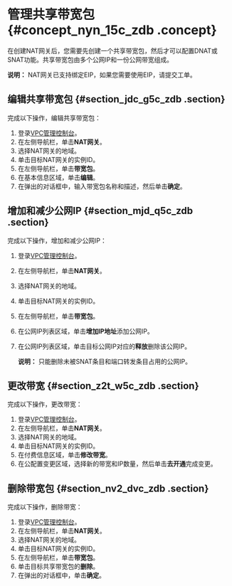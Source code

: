 # 管理共享带宽包 {#concept_nyn_15c_zdb .concept}

在创建NAT网关后，您需要先创建一个共享带宽包，然后才可以配置DNAT或SNAT功能。共享带宽包由多个公网IP和一份公网带宽组成。

**说明：** NAT网关已支持绑定EIP，如果您需要使用EIP，请提交工单。

## 编辑共享带宽包 {#section_jdc_g5c_zdb .section}

完成以下操作，编辑共享带宽包：

1.  登录[VPC管理控制台](https://vpcnext.console.aliyun.com/nat/)。
2.  在左侧导航栏，单击**NAT网关**。
3.  选择NAT网关的地域。
4.  单击目标NAT网关的实例ID。
5.  在左侧导航栏，单击**带宽包**。
6.  在基本信息区域，单击**编辑**。
7.  在弹出的对话框中，输入带宽包名称和描述，然后单击**确定**。

## 增加和减少公网IP {#section_mjd_q5c_zdb .section}

完成以下操作，增加和减少公网IP：

1.  登录[VPC管理控制台](https://vpcnext.console.aliyun.com/nat/)。
2.  在左侧导航栏，单击**NAT网关**。
3.  选择NAT网关的地域。
4.  单击目标NAT网关的实例ID。
5.  在左侧导航栏，单击**带宽包**。
6.  在公网IP列表区域，单击**增加IP地址**添加公网IP。
7.  在公网IP列表区域，单击目标公网IP对应的**释放**删除该公网IP。

    **说明：** 只能删除未被SNAT条目和端口转发条目占用的公网IP。


## 更改带宽 {#section_z2t_w5c_zdb .section}

完成以下操作，更改带宽：

1.  登录[VPC管理控制台](https://vpcnext.console.aliyun.com/nat/)。
2.  在左侧导航栏，单击**NAT网关**。
3.  选择NAT网关的地域。
4.  单击目标NAT网关的实例ID。
5.  在付费信息区域，单击**修改带宽**。
6.  在公配置变更区域，选择新的带宽和IP数量，然后单击**去开通**完成变更。

## 删除带宽包 {#section_nv2_dvc_zdb .section}

完成以下操作，删除带宽：

1.  登录[VPC管理控制台](https://vpcnext.console.aliyun.com/nat/)。
2.  在左侧导航栏，单击**NAT网关**。
3.  选择NAT网关的地域。
4.  单击目标NAT网关的实例ID。
5.  在左侧导航栏，单击**带宽包**。
6.  单击目标共享带宽包的**删除**。
7.  在弹出的对话框中，单击**确定**。

